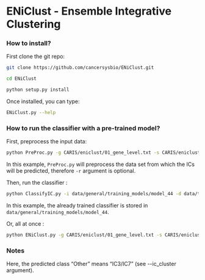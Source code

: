 # ENiClust - Ensemble Integrative Clustering


### How to install?

First clone the git repo:

```bash
git clone https://github.com/cancersysbio/ENiClust.git

cd ENiClust

python setup.py install
```

Once installed, you can type:

```bash
ENiClust.py --help
```


### How to run the classifier with a pre-trained model?


First, preprocess the input data:


```bash
python PreProc.py -g CARIS/eniclust/01_gene_level.txt -s CARIS/eniclust/02_segments.txt -q CARIS/eniclust/03_qc.txt -m CARIS/eniclust/04_mutations.txt -f CARIS/eniclust/05_receptors.txt -y data/general/exome_gene_locations_arminfo.txt -o data/test/output_preproc/caris
```
In this example, `PreProc.py` will preprocess the data set from which the ICs will be predicted, therefore `-r` argument is optional.

Then, run the classifier :


```bash
python ClassifyIC.py -i data/general/training_models/model_44 -d data/test/output_preproc/caris/data_set.txt -o data/test/output_classifyIC/caris
```
In this example, the already trained classifier is stored in `data/general/training_models/model_44`.

Or, all at once :


```bash
python ENiClust.py -g CARIS/eniclust/01_gene_level.txt -s CARIS/eniclust/02_segments.txt -q CARIS/eniclust/03_qc.txt -m CARIS/eniclust/04_mutations.txt -f CARIS/eniclust/05_receptors.txt -y data/general/exome_gene_locations_arminfo.txt -i data/general/training_models/model_44 -o data/test/output_eniclust/caris
```

### Notes
Here, the predicted class “Other” means “IC3/IC7” (see --ic_cluster argument).
